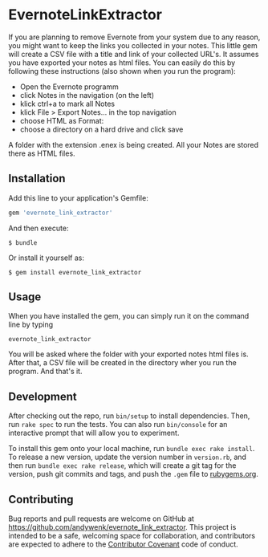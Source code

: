 # EvernoteLinkExtractor

If you are planning to remove Evernote from your system due to any reason, you might want to keep the links you collected
in your notes. This little gem will create a CSV file with a title and link of your collected URL's. It assumes you
have exported your notes as html files. You can easily do this by following these instructions (also shown
  when you run the program):

  * Open the Evernote programm
  * click Notes in the navigation (on the left)
  * klick ctrl+a to mark all Notes
  * klick File > Export Notes... in the top navigation
  * choose HTML as Format:
  * choose a directory on a hard drive and click save

A folder with the extension .enex is being created. All your Notes are stored there as HTML files.

## Installation

Add this line to your application's Gemfile:

```ruby
gem 'evernote_link_extractor'
```

And then execute:

    $ bundle

Or install it yourself as:

    $ gem install evernote_link_extractor

## Usage

When you have installed the gem, you can simply run it on the command line by typing

    evernote_link_extractor

You will be asked where the folder with your exported notes html files is. After that, a CSV file will be created
in the directory wher you run the program. And that's it.

## Development

After checking out the repo, run `bin/setup` to install dependencies. Then, run `rake spec` to run the tests. You can also run `bin/console` for an interactive prompt that will allow you to experiment.

To install this gem onto your local machine, run `bundle exec rake install`. To release a new version, update the version number in `version.rb`, and then run `bundle exec rake release`, which will create a git tag for the version, push git commits and tags, and push the `.gem` file to [rubygems.org](https://rubygems.org).

## Contributing

Bug reports and pull requests are welcome on GitHub at https://github.com/andywenk/evernote_link_extractor. This project is intended to be a safe, welcoming space for collaboration, and contributors are expected to adhere to the [Contributor Covenant](contributor-covenant.org) code of conduct.
